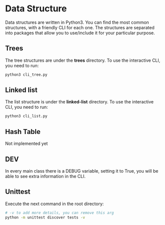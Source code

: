 # Data Structure

Data structures are written in Python3. You can find the most common structures, 
with a friendly CLI for each one. The structures are separated into 
packages that allow you to use/include it for your particular purpose.

## Trees

The tree structures are under the **trees** directory. To use the interactive
CLI, you need to run:

```python
python3 cli_tree.py
```

## Linked list

The list structure is under the **linked-list** directory. To use the interactive
CLI, you need to run:

```python
python3 cli_list.py
```

## Hash Table

Not implemented yet

## DEV

In every main class there is a DEBUG variable, setting it to True, you will be able to 
see extra information in the CLI.

## Unittest

Execute the next command in the root directory:

```sh
# -v to add more details, you can remove this arg
python -m unittest discover tests -v
```